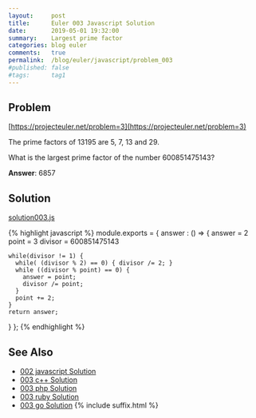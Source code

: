 ```yaml
---
layout:     post
title:      Euler 003 Javascript Solution
date:       2019-05-01 19:32:00
summary:    Largest prime factor
categories: blog euler
comments:   true
permalink:  /blog/euler/javascript/problem_003
#published: false
#tags:      tag1
---
```


## Problem

[https://projecteuler.net/problem=3](https://projecteuler.net/problem=3)

The prime factors of 13195 are 5, 7, 13 and 29.

What is the largest prime factor of the number 600851475143?

**Answer**:  6857

## Solution

[solution003.js](https://gitlab.com/tvarley/euler/blob/master/javascript/src/euler/solution003.js)

{% highlight javascript %}
module.exports = {
  answer : () => {
    answer = 2
    point = 3
    divisor = 600851475143

    while(divisor != 1) {
      while( (divisor % 2) == 0) { divisor /= 2; }
      while ((divisor % point) == 0) {
        answer = point;
        divisor /= point;
      }
      point += 2;
    }
    return answer;
  }
};
{% endhighlight %}

## See Also
* [002 javascript Solution]({{site.baseurl}}/blog/euler/javascript/problem_002)
* [003 c++ Solution]({{site.baseurl}}/blog/euler/cpp/problem_003)
* [003 php Solution]({{site.baseurl}}/blog/euler/php/problem_003)
* [003 ruby Solution]({{site.baseurl}}/blog/euler/ruby/problem_003)
* [003 go Solution]({{site.baseurl}}/blog/euler/go/problem_003)
{% include suffix.html %}
